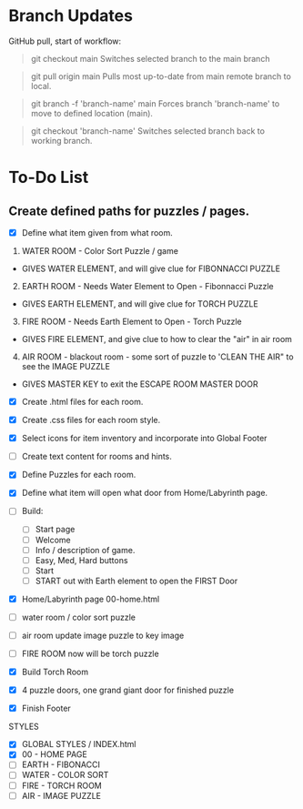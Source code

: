 # Branch Updates

GitHub pull, start of workflow:

> git checkout main
> Switches selected branch to the main branch

> git pull origin main
> Pulls most up-to-date from main remote branch to local.

> git branch -f 'branch-name' main
> Forces branch 'branch-name' to move to defined location (main).

> git checkout 'branch-name'
> Switches selected branch back to working branch.

# To-Do List

## Create defined paths for puzzles / pages.

- [x] Define what item given from what room.

1. WATER ROOM - Color Sort Puzzle / game

- GIVES WATER ELEMENT, and will give clue for FIBONNACCI PUZZLE

2. EARTH ROOM - Needs Water Element to Open - Fibonnacci Puzzle

- GIVES EARTH ELEMENT, and will give clue for TORCH PUZZLE

3. FIRE ROOM - Needs Earth Element to Open - Torch Puzzle

- GIVES FIRE ELEMENT, and give clue to how to clear the "air" in air room

4. AIR ROOM - blackout room - some sort of puzzle to 'CLEAN THE AIR" to see the IMAGE PUZZLE

- GIVES MASTER KEY to exit the ESCAPE ROOM MASTER DOOR

- [x] Create .html files for each room.
- [x] Create .css files for each room style.
- [x] Select icons for item inventory and incorporate into Global Footer
- [ ] Create text content for rooms and hints.
- [x] Define Puzzles for each room.
- [x] Define what item will open what door from Home/Labyrinth page.
- [ ] Build:

  - [ ] Start page
  - [ ] Welcome
  - [ ] Info / description of game.
  - [ ] Easy, Med, Hard buttons
  - [ ] Start
  - [ ] START out with Earth element to open the FIRST Door

- [x] Home/Labyrinth page 00-home.html
- [ ] water room / color sort puzzle
- [ ] air room update image puzzle to key image
- [ ] FIRE ROOM now will be torch puzzle
- [x] Build Torch Room
- [x] 4 puzzle doors, one grand giant door for finished puzzle
- [x] Finish Footer

STYLES

- [x] GLOBAL STYLES / INDEX.html
- [x] 00 - HOME PAGE
- [ ] EARTH - FIBONACCI
- [ ] WATER - COLOR SORT
- [ ] FIRE - TORCH ROOM
- [ ] AIR - IMAGE PUZZLE
